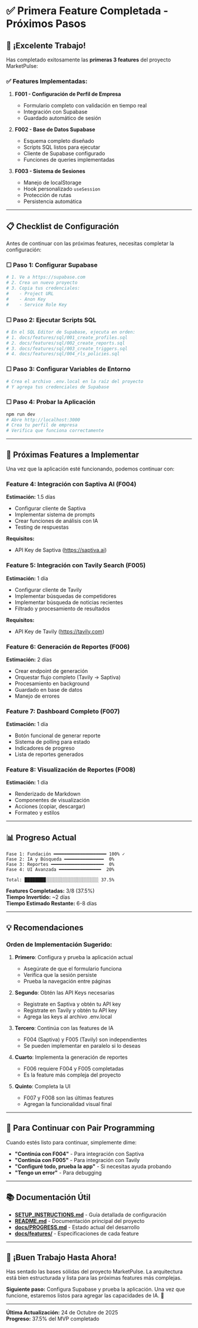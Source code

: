 # ✅ Primera Feature Completada - Próximos Pasos

## 🎉 ¡Excelente Trabajo!

Has completado exitosamente las **primeras 3 features** del proyecto MarketPulse:

### ✅ Features Implementadas:

1. **F001 - Configuración de Perfil de Empresa** 
   - Formulario completo con validación en tiempo real
   - Integración con Supabase
   - Guardado automático de sesión

2. **F002 - Base de Datos Supabase**
   - Esquema completo diseñado
   - Scripts SQL listos para ejecutar
   - Cliente de Supabase configurado
   - Funciones de queries implementadas

3. **F003 - Sistema de Sesiones**
   - Manejo de localStorage
   - Hook personalizado `useSession`
   - Protección de rutas
   - Persistencia automática

---

## 📋 Checklist de Configuración

Antes de continuar con las próximas features, necesitas completar la configuración:

### ☐ Paso 1: Configurar Supabase
```bash
# 1. Ve a https://supabase.com
# 2. Crea un nuevo proyecto
# 3. Copia tus credenciales:
#    - Project URL
#    - Anon Key
#    - Service Role Key
```

### ☐ Paso 2: Ejecutar Scripts SQL
```bash
# En el SQL Editor de Supabase, ejecuta en orden:
# 1. docs/features/sql/001_create_profiles.sql
# 2. docs/features/sql/002_create_reports.sql
# 3. docs/features/sql/003_create_triggers.sql
# 4. docs/features/sql/004_rls_policies.sql
```

### ☐ Paso 3: Configurar Variables de Entorno
```bash
# Crea el archivo .env.local en la raíz del proyecto
# Y agrega tus credenciales de Supabase
```

### ☐ Paso 4: Probar la Aplicación
```bash
npm run dev
# Abre http://localhost:3000
# Crea tu perfil de empresa
# Verifica que funciona correctamente
```

---

## 🚀 Próximas Features a Implementar

Una vez que la aplicación esté funcionando, podemos continuar con:

### Feature 4: Integración con Saptiva AI (F004)
**Estimación:** 1.5 días

- Configurar cliente de Saptiva
- Implementar sistema de prompts
- Crear funciones de análisis con IA
- Testing de respuestas

**Requisitos:**
- API Key de Saptiva (https://saptiva.ai)

### Feature 5: Integración con Tavily Search (F005)
**Estimación:** 1 día

- Configurar cliente de Tavily
- Implementar búsquedas de competidores
- Implementar búsqueda de noticias recientes
- Filtrado y procesamiento de resultados

**Requisitos:**
- API Key de Tavily (https://tavily.com)

### Feature 6: Generación de Reportes (F006)
**Estimación:** 2 días

- Crear endpoint de generación
- Orquestar flujo completo (Tavily → Saptiva)
- Procesamiento en background
- Guardado en base de datos
- Manejo de errores

### Feature 7: Dashboard Completo (F007)
**Estimación:** 1 día

- Botón funcional de generar reporte
- Sistema de polling para estado
- Indicadores de progreso
- Lista de reportes generados

### Feature 8: Visualización de Reportes (F008)
**Estimación:** 1 día

- Renderizado de Markdown
- Componentes de visualización
- Acciones (copiar, descargar)
- Formateo y estilos

---

## 📊 Progreso Actual

```
Fase 1: Fundación ━━━━━━━━━━━━━━━━━━━━ 100% ✓
Fase 2: IA y Búsqueda ━━━━━━━━━━━━━━━  0%  
Fase 3: Reportes ━━━━━━━━━━━━━━━━━━━━  0%
Fase 4: UI Avanzada ━━━━━━━━━━━━━━━━  20%

Total: ████████░░░░░░░░░░░░░░░░░░░░ 37.5%
```

**Features Completadas:** 3/8 (37.5%)  
**Tiempo Invertido:** ~2 días  
**Tiempo Estimado Restante:** 6-8 días

---

## 💡 Recomendaciones

### Orden de Implementación Sugerido:

1. **Primero**: Configura y prueba la aplicación actual
   - Asegúrate de que el formulario funciona
   - Verifica que la sesión persiste
   - Prueba la navegación entre páginas

2. **Segundo**: Obtén las API Keys necesarias
   - Registrate en Saptiva y obtén tu API key
   - Registrate en Tavily y obtén tu API key
   - Agrega las keys al archivo .env.local

3. **Tercero**: Continúa con las features de IA
   - F004 (Saptiva) y F005 (Tavily) son independientes
   - Se pueden implementar en paralelo si lo deseas

4. **Cuarto**: Implementa la generación de reportes
   - F006 requiere F004 y F005 completadas
   - Es la feature más compleja del proyecto

5. **Quinto**: Completa la UI
   - F007 y F008 son las últimas features
   - Agregan la funcionalidad visual final

---

## 🎯 Para Continuar con Pair Programming

Cuando estés listo para continuar, simplemente dime:

- **"Continúa con F004"** - Para integración con Saptiva
- **"Continúa con F005"** - Para integración con Tavily
- **"Configuré todo, prueba la app"** - Si necesitas ayuda probando
- **"Tengo un error"** - Para debugging

---

## 📚 Documentación Útil

- **[SETUP_INSTRUCTIONS.md](./SETUP_INSTRUCTIONS.md)** - Guía detallada de configuración
- **[README.md](./README.md)** - Documentación principal del proyecto
- **[docs/PROGRESS.md](./docs/PROGRESS.md)** - Estado actual del desarrollo
- **[docs/features/](./docs/features/)** - Especificaciones de cada feature

---

## 🎉 ¡Buen Trabajo Hasta Ahora!

Has sentado las bases sólidas del proyecto MarketPulse. La arquitectura está bien estructurada y lista para las próximas features más complejas.

**Siguiente paso:** Configura Supabase y prueba la aplicación. Una vez que funcione, estaremos listos para agregar las capacidades de IA. 🚀

---

**Última Actualización:** 24 de Octubre de 2025  
**Progreso:** 37.5% del MVP completado


